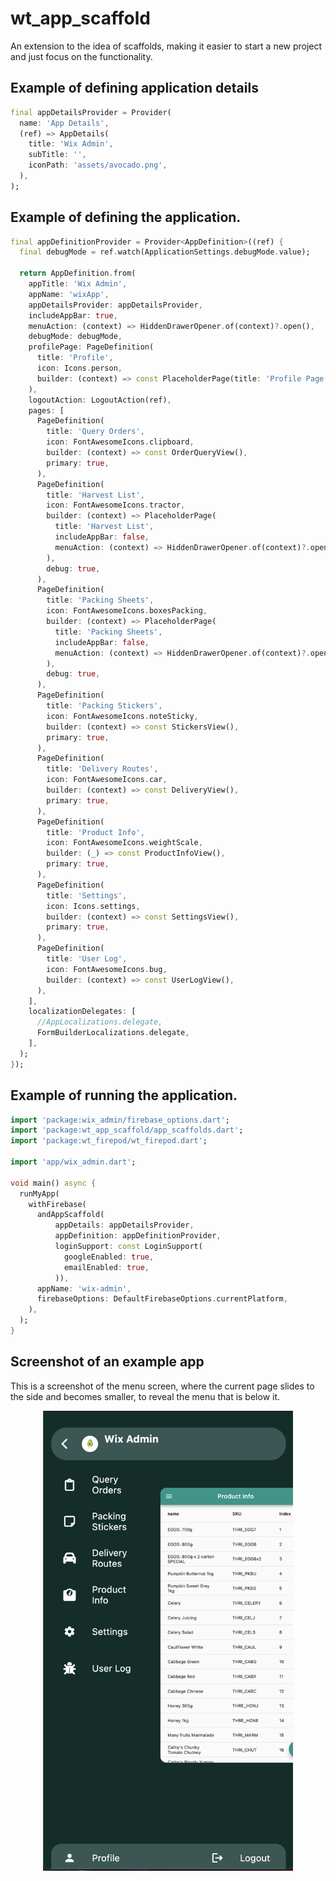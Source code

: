 # wt_app_scaffold

An extension to the idea of scaffolds, making it easier to start a new project and just
focus on the functionality.

## Example of defining application details

```dart
final appDetailsProvider = Provider(
  name: 'App Details',
  (ref) => AppDetails(
    title: 'Wix Admin',
    subTitle: '',
    iconPath: 'assets/avocado.png',
  ),
);
```

## Example of defining the application.

```dart
final appDefinitionProvider = Provider<AppDefinition>((ref) {
  final debugMode = ref.watch(ApplicationSettings.debugMode.value);

  return AppDefinition.from(
    appTitle: 'Wix Admin',
    appName: 'wixApp',
    appDetailsProvider: appDetailsProvider,
    includeAppBar: true,
    menuAction: (context) => HiddenDrawerOpener.of(context)?.open(),
    debugMode: debugMode,
    profilePage: PageDefinition(
      title: 'Profile',
      icon: Icons.person,
      builder: (context) => const PlaceholderPage(title: 'Profile Page'),
    ),
    logoutAction: LogoutAction(ref),
    pages: [
      PageDefinition(
        title: 'Query Orders',
        icon: FontAwesomeIcons.clipboard,
        builder: (context) => const OrderQueryView(),
        primary: true,
      ),
      PageDefinition(
        title: 'Harvest List',
        icon: FontAwesomeIcons.tractor,
        builder: (context) => PlaceholderPage(
          title: 'Harvest List',
          includeAppBar: false,
          menuAction: (context) => HiddenDrawerOpener.of(context)?.open(),
        ),
        debug: true,
      ),
      PageDefinition(
        title: 'Packing Sheets',
        icon: FontAwesomeIcons.boxesPacking,
        builder: (context) => PlaceholderPage(
          title: 'Packing Sheets',
          includeAppBar: false,
          menuAction: (context) => HiddenDrawerOpener.of(context)?.open(),
        ),
        debug: true,
      ),
      PageDefinition(
        title: 'Packing Stickers',
        icon: FontAwesomeIcons.noteSticky,
        builder: (context) => const StickersView(),
        primary: true,
      ),
      PageDefinition(
        title: 'Delivery Routes',
        icon: FontAwesomeIcons.car,
        builder: (context) => const DeliveryView(),
        primary: true,
      ),
      PageDefinition(
        title: 'Product Info',
        icon: FontAwesomeIcons.weightScale,
        builder: (_) => const ProductInfoView(),
        primary: true,
      ),
      PageDefinition(
        title: 'Settings',
        icon: Icons.settings,
        builder: (context) => const SettingsView(),
        primary: true,
      ),
      PageDefinition(
        title: 'User Log',
        icon: FontAwesomeIcons.bug,
        builder: (context) => const UserLogView(),
      ),
    ],
    localizationDelegates: [
      //AppLocalizations.delegate,
      FormBuilderLocalizations.delegate,
    ],
  );
});

```

## Example of running the application.

```dart
import 'package:wix_admin/firebase_options.dart';
import 'package:wt_app_scaffold/app_scaffolds.dart';
import 'package:wt_firepod/wt_firepod.dart';

import 'app/wix_admin.dart';

void main() async {
  runMyApp(
    withFirebase(
      andAppScaffold(
          appDetails: appDetailsProvider,
          appDefinition: appDefinitionProvider,
          loginSupport: const LoginSupport(
            googleEnabled: true,
            emailEnabled: true,
          )),
      appName: 'wix-admin',
      firebaseOptions: DefaultFirebaseOptions.currentPlatform,
    ),
  );
}
```

## Screenshot of an example app

This is a screenshot of the menu screen, where the current page slides to the side
and becomes smaller, to reveal the menu that is below it.

<p align="center">
    <img src="examples/screenshots/wix-app-screenshot.png"  width="400">
</p>